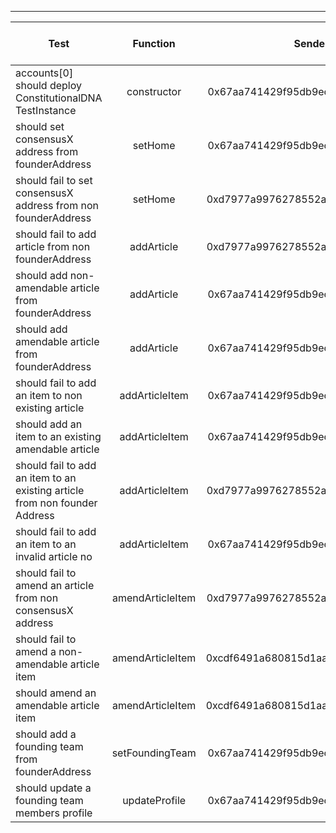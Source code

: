 -------------------------------------
| Test   | Function |     Sender Address    | Test Time (ms) | Status | Txn Hash |
|-----|:-------:|:-------:| ------:|------:| :------ |
|accounts[0] should deploy ConstitutionalDNA TestInstance | constructor | 0x67aa741429f95db9ecb7b9e3a7810f13fa17efed | 6549 | passed | [0xdc37b89b4614671d92ca8608a18f3a0a14a8ada8b1acd9e6ec42a2105f4fc922](https://testnet.etherscan.io/tx/0xdc37b89b4614671d92ca8608a18f3a0a14a8ada8b1acd9e6ec42a2105f4fc922)|
|should set consensusX address from founderAddress | setHome | 0x67aa741429f95db9ecb7b9e3a7810f13fa17efed | 38355 | passed | [0x305bcd3dd8dd06e8d15c05c1651914815999f5e74a6ef31a2c2e230b5b2acfed](https://testnet.etherscan.io/tx/0x305bcd3dd8dd06e8d15c05c1651914815999f5e74a6ef31a2c2e230b5b2acfed)|
|should fail to set consensusX address from non founderAddress | setHome | 0xd7977a9976278552abd5fcea6fa013d2bfdb4b5a | 45163 | passed | [0xa54041faf0af757c3460f36e3821f019fa040e688085307f593c8c18f72958df](https://testnet.etherscan.io/tx/0xa54041faf0af757c3460f36e3821f019fa040e688085307f593c8c18f72958df)|
|should fail to add article from non founderAddress | addArticle | 0xd7977a9976278552abd5fcea6fa013d2bfdb4b5a | 29125 | passed | [0x7e6005651a7aeedc6c0aaa87bb60fa5462cd5eca7899146185a4397a7ca0e6f3](https://testnet.etherscan.io/tx/0x7e6005651a7aeedc6c0aaa87bb60fa5462cd5eca7899146185a4397a7ca0e6f3)|
|should add non-amendable article from founderAddress | addArticle | 0x67aa741429f95db9ecb7b9e3a7810f13fa17efed |  | failed | [0xfd1feb210d7d20c797bc756eb0378ce66653d742502535b25cfee6afe70c3396](https://testnet.etherscan.io/tx/0xfd1feb210d7d20c797bc756eb0378ce66653d742502535b25cfee6afe70c3396)|
|should add amendable article from founderAddress | addArticle | 0x67aa741429f95db9ecb7b9e3a7810f13fa17efed |  | failed | [0xf7ea7aa9fa1a226c8dab1a8fd7a1821b3f8a08ab37de3a53525d9cd3c308ad91](https://testnet.etherscan.io/tx/0xf7ea7aa9fa1a226c8dab1a8fd7a1821b3f8a08ab37de3a53525d9cd3c308ad91)|
|should fail to add an item to non existing article | addArticleItem | 0x67aa741429f95db9ecb7b9e3a7810f13fa17efed | 22191 | passed | [0xb42a742b014fd209f3ad6cd525d7be2a4b6faa8068d7671b44116dd15f928ee1](https://testnet.etherscan.io/tx/0xb42a742b014fd209f3ad6cd525d7be2a4b6faa8068d7671b44116dd15f928ee1)|
|should add an item to an existing amendable article | addArticleItem | 0x67aa741429f95db9ecb7b9e3a7810f13fa17efed |  | failed | [0x42c26c01d206c28c7637f3ad70e8a0232c294f3e1288aad441e778bc19d6115c](https://testnet.etherscan.io/tx/0x42c26c01d206c28c7637f3ad70e8a0232c294f3e1288aad441e778bc19d6115c)|
|should fail to add an item to an existing article from non founder Address | addArticleItem | 0xd7977a9976278552abd5fcea6fa013d2bfdb4b5a | 20070 | passed | [0x2b269c5a08b93ec8ddd7a6b131b58d5c433eb04e0dbb37cf271dfb7355fcb4fc](https://testnet.etherscan.io/tx/0x2b269c5a08b93ec8ddd7a6b131b58d5c433eb04e0dbb37cf271dfb7355fcb4fc)|
|should fail to add an item to an invalid article no | addArticleItem | 0x67aa741429f95db9ecb7b9e3a7810f13fa17efed | 56161 | passed | [0x498a32c478ffb9ad175216686f361de003a9a1c1922cbacd67cf172c707407c1](https://testnet.etherscan.io/tx/0x498a32c478ffb9ad175216686f361de003a9a1c1922cbacd67cf172c707407c1)|
|should fail to amend an article from non consensusX address | amendArticleItem | 0xd7977a9976278552abd5fcea6fa013d2bfdb4b5a | 4021 | passed | [0x7028088c992d78f17e77458164a87fa194c438293e3fa7a604aa8e80ffcea652](https://testnet.etherscan.io/tx/0x7028088c992d78f17e77458164a87fa194c438293e3fa7a604aa8e80ffcea652)|
|should fail to amend a non-amendable article item | amendArticleItem | 0xcdf6491a680815d1aabad51e58fc403651f4bb60 | 68246 | passed | [0xfac01225f5b81cc5e638f42b0caaac4d8648d99cab75232009d35836b1e59eac](https://testnet.etherscan.io/tx/0xfac01225f5b81cc5e638f42b0caaac4d8648d99cab75232009d35836b1e59eac)|
|should amend an amendable article item | amendArticleItem | 0xcdf6491a680815d1aabad51e58fc403651f4bb60 |  | failed | [0x3891b5948de9052811fbfa0c125fe33daed08b6518dfdbd454373479ffcacad2](https://testnet.etherscan.io/tx/0x3891b5948de9052811fbfa0c125fe33daed08b6518dfdbd454373479ffcacad2)|
|should add a founding team from founderAddress | setFoundingTeam | 0x67aa741429f95db9ecb7b9e3a7810f13fa17efed | 28120 | passed | [0x1e2633b709db36ec0c002fff4a3b305e7a225dc4eaeca43bb802ecb66df3e1f1](https://testnet.etherscan.io/tx/0x1e2633b709db36ec0c002fff4a3b305e7a225dc4eaeca43bb802ecb66df3e1f1)|
|should update a founding team members profile | updateProfile | 0x67aa741429f95db9ecb7b9e3a7810f13fa17efed | 72384 | passed | [0x4a7b4a309c1961416cc8d9aaef274c5f10b17455766b10a3b16b15bfb841ab60](https://testnet.etherscan.io/tx/0x4a7b4a309c1961416cc8d9aaef274c5f10b17455766b10a3b16b15bfb841ab60)|
